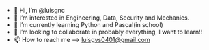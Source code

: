 - 👋 Hi, I’m @luisgnc
- 👀 I’m interested in Engineering, Data, Security and Mechanics.
- 🌱 I’m currently learning Python and Pascal(in school)
- 💞️ I’m looking to collaborate in probably everything, I want to learn!!
- 📫 How to reach me --> luisgvs0401@gmail.com

<!---
luisgnc/luisgnc is a ✨ special ✨ repository because its `README.md` (this file) appears on your GitHub profile.
You can click the Preview link to take a look at your changes.
--->
